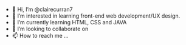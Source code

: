 - 👋 Hi, I’m @clairecurran7
- 👀 I’m interested in learning front-end web development/UX design.
- 🌱 I’m currently learning HTML, CSS and JAVA
- 💞️ I’m looking to collaborate on 
- 📫 How to reach me ...

<!---
clairecurran7/clairecurran7 is a ✨ special ✨ repository because its `README.md` (this file) appears on your GitHub profile.
You can click the Preview link to take a look at your changes.
--->
